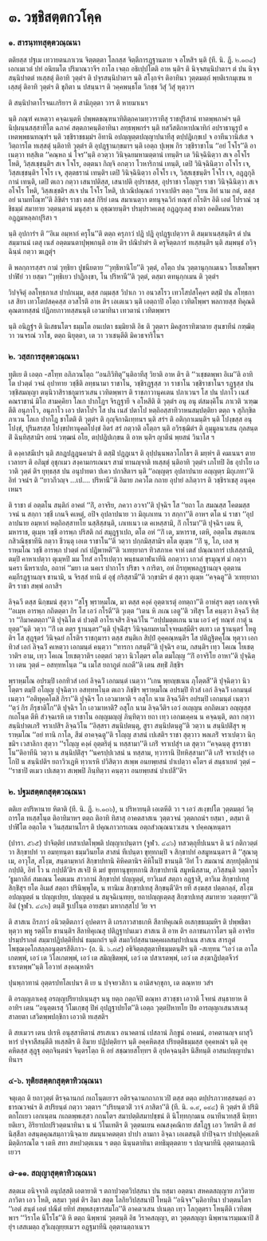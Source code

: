 <h1>๓. วชฺชิสตฺตกวโคฺค</h1>
<h3>๑. สารนฺททสุตฺตวณฺณนา</h3>
<p> ตติยสฺส ปฐเม เทวายตนภาเวน จิตฺตตฺตา โลกสฺส จิตฺตีการฎฺฐานตาย จ  อโหสิฯ นฺติ (ที. นิ. ฎี. ๒.๑๓๔) เอกเมเวตํ ปทํ อนิยมโต ปริมาณวาจีฯ กาโล เจตฺถ อธิเปฺปโตติ อาห นฺติฯ ติ นิจฺจสนฺนิปาตาฯ ตํ ปน นิจฺจสนฺนิปาตตํ ทเสฺสตุํ ติอาทิ วุตฺตํฯ ติ ปจุรสนฺนิปาตาฯ นฺติ สโงฺกจํฯ ติอาทินา วุตฺตมตฺถํ พฺยติเรกมุเขน ทเสฺสตุํ ติอาทิ วุตฺตํฯ ติ ขุภิตา น ปสนฺนาฯ ติ วคฺคพนฺธโต วิภชฺช วิสุํ วิสุํ หุตฺวาฯ</p>


<p>ติ สนฺนิปาตาโรจนเภริยาฯ ติ สามิภุตฺตา วาฯ ติ หายมาเนฯ</p>


<p>นฺติ  ภณฺฑํ คเหตฺวา คจฺฉเนฺตหิ ปพฺพตขณฺฑนาทิติตฺถคามทฺวาราทีสุ ราชปุริสานํ ทาตพฺพภาคํฯ นฺติ นิปฺผนฺนสสฺสาทิโต ฉภาคํ สตฺตภาคนฺติอาทินา ลทฺธพฺพกรํฯ นฺติ ทสวีสติกหาปณาทิกํ อปราธานุรูปํ คเหตพฺพธนทณฺฑํฯ นฺติ วชฺชิราชธมฺมํฯ อิทานิ อปญฺญตฺตปญฺญาปนาทีสุ ตปฺปฎิเกฺขเป จ อาทีนวานิสํเส จ วิตฺถารโต ทเสฺสตุํ นฺติอาทิ  วุตฺตํฯ ติ อุปฎฺฐานกฺขมาฯ นฺติ เอตฺถ ปุเพฺพ กิร วชฺชิราชาโน ‘‘อยํ โจโร’’ติ อาเนตฺวา ทสฺสิเต ‘‘คณฺหถ นํ โจร’’นฺติ อวตฺวา วินิจฺฉยมหามตฺตานํ เทนฺติฯ เต วินิจฺฉินิตฺวา สเจ อโจโร โหติ, วิสฺสเชฺชนฺติฯ สเจ โจโร, อตฺตนา กิญฺจิ อกตฺวา โวหาริกานํ เทนฺติ, เตปิ วินิจฺฉินิตฺวา อโจโร เจ, วิสฺสเชฺชนฺติฯ โจโร เจ, สุตฺตธรานํ เทนฺติฯ เตปิ วินิจฺฉินิตฺวา อโจโร เจ, วิสฺสเชฺชนฺติฯ โจโร เจ, อฎฺฎกุลิกานํ เทนฺติ, เตปิ ตเถว กตฺวา เสนาปติสฺส, เสนาปติ อุปราชสฺส, อุปราชา รโญฺญฯ ราชา วินิจฺฉินิตฺวา สเจ อโจโร โหติ, วิสฺสเชฺชติฯ สเจ ปน โจโร โหติ, ปเวณิปณฺณกํ วาจาเปติฯ ตตฺถ ‘‘เยน อิทํ นาม กตํ, ตสฺส อยํ นามทโณฺฑ’’ติ ลิขิตํฯ ราชา ตสฺส กิริยํ เตน สมาเนตฺวา ตทนุจฺฉวิกํ ทณฺฑํ กโรติฯ อิติ เอตํ โปราณํ วชฺชิธมฺมํ สมาทาย วตฺตนฺตานํ มนุสฺสา น อุชฺฌายนฺติฯ ปรมฺปราคเตสุ อฎฺฎกุเลสุ ชาตา อคติคมนวิรตา อฎฺฎมหลฺลกปุริสา ฯ</p>


<p>นฺติ อุปการํฯ ติ ‘‘อิเม อมฺหากํ ครุโน’’ติ ตตฺถ ครุภาวํ ปฎิ ปฎิ อุปฎฺฐเปตฺวาฯ ติ สมฺมาเนสฺสนฺติฯ ตํ ปน สมฺมานนํ เตสุ เนสํ อตฺตมนตาปุพฺพกนฺติ อาห ติฯ  ปณิปาตํฯ ติ ครุจิตฺตภารํ ทเสฺสนฺติฯ นฺติ สมฺพนฺธํ อวิจฺฉินฺนํ กตฺวา ฆเฎตุํฯ</p>


<p>ติ พลกฺการสฺสฯ กามํ วุทฺธิยา ปูชนียตาย ‘‘วุทฺธิหานิโย’’ติ วุตฺตํ, อโตฺถ ปน วุตฺตานุกฺกเมเนว โยเชตโพฺพฯ ปาฬิยํ วา ยสฺมา ‘‘วุทฺธิเยว ปาฎิกงฺขา, โน ปริหานี’’ติ วุตฺตํ, ตสฺมา ตทนุกฺกเมน ติ วุตฺตํฯ</p>


<p>วิปจฺจิตุํ อลโทฺธกาเส ปาปกเมฺม, ตสฺส กมฺมสฺส วิปาเก วา อนวสโรว เทวโสปสโคฺคฯ ตสฺมิํ ปน ลโทฺธกาเส สิยา เทวโตปสคฺคสฺส อวสโรติ อาห ติฯ เอเตเนว นฺติ เอตฺถาปิ อโตฺถ เวทิตโพฺพฯ พลกายสฺส ทิคุณติคุณตาทสฺสนํ ปฎิภยภาวทสฺสนนฺติ เอวมาทินา เทวตานํ  เวทิตพฺพาฯ</p>


<p>นฺติ   อนิฎฺฐํฯ ติ นิเสธนโตฯ ธมฺมโต อนเปตา ธมฺมิยาติ อิธ ติ วุตฺตาฯ มิคสูกราทิฆาตาย สุนขาทีนํ กฑฺฒิตฺวา วนจรณํ วาโช, ตตฺถ นิยุตฺตา, เต วา วาเชนฺตีติ  มิควธจาริโนฯ</p>

</p>


<h3>๒. วสฺสการสุตฺตวณฺณนา</h3>
<p> ทุติเย ติ เอตฺถ -สโทฺท อภิภวนโตฺถ ‘‘อนภิวิทิตุ’’นฺติอาทีสุ วิยาติ อาห ติฯ ติ ‘‘วเชฺชตพฺพา อิเม’’ติ อาทิโต ปวตฺตํ วจนํ อุปาทาย วชฺชีติ ลทฺธนามา ราชาโน, วชฺชิรฎฺฐสฺส วา ราชาโน วชฺชิราชาโนฯ รฎฺฐสฺส ปน วชฺชิสมญฺญา ตนฺนิวาสิราชกุมารวเสน เวทิตพฺพาฯ ติ ราชภาวานุคเตน ปภาเวนฯ โส ปน ปภาโว เนสํ คณราชานํ มิโถ สามคฺคิยา โลเก ปากโฎฯ จิรฎฺฐายี จ อโหสีติ ติ วุตฺตํฯ อนุ อนุ ตํสมงฺคิโน ภาเวติ วเฑฺฒตีติ อนุภาโว, อนุภาโว เอว  ปตาโปฯ โส ปน เนสํ ปตาโป หตฺถิอสฺสาทิวาหนสมฺปตฺติยา ตตฺถ จ สุภิกฺขิตภาเวน โลเก ปากโฎ ชาโตติ ติ วุตฺตํฯ ติ กุญฺจิกาฉิเทฺทนฯ นฺติ สรํฯ ติ อติกฺกาเมนฺติฯ นฺติ โปงฺขสฺส อนุโปงฺขํ, ปุริมสรสฺส โปงฺขปทานุคตโปงฺขํ อิตรํ สรํ กตฺวาติ อโตฺถฯ นฺติ อวิรชฺฌิตํฯ ติ อุมฺมูลนวเสน กุลสนฺตติํ ฉินฺทิสฺสามิฯ อยนํ วฑฺฒนํ อโย, ตปฺปฎิปเกฺขน ติ อาห นฺติฯ ญาตีนํ พฺยสนํ วินาโส ฯ</p>


<p>ติ คงฺคาสมีเปฯ นฺติ สกฎปฎฺฎนคามํฯ ติ ตสฺมิํ ปฎฺฎเนฯ ติ อุปฺปนฺนพลวโกโธฯ ติ มยฺหํฯ ติ คมเนนฯ  ตาย เวลายฯ ติ อภิมุขํ อุชุกเมว สงฺคามกรเณนฯ  สามํ ทานญฺจาติ ทเสฺสตุํ นฺติอาทิ วุตฺตํฯ เภโทปิ อิธ อุปาโย เอวาติ  วุตฺตํ ติฯ ยุทฺธสฺส ปน อนุปายตา ปเคว ปกาสิตาฯ นฺติ ‘‘อญฺญตฺร อุปลาปนาย อญฺญตฺร มิถุเภทา’’ติ อิทํ วจนํฯ ติ ‘‘ยาวกีวญฺจ  …เป.… ปริหานี’’ติ อิมาย ภควโต กถาย อุปายํ ลภิตฺวาฯ ติ วชฺชิราเชสุ อนุคฺคเหนฯ</p>


<p>ติ ราชา ตํ อตฺตโน สนฺติกํ อาคตํ ‘‘กิํ, อาจริย, ภควา อวจา’’ติ ปุจฺฉิฯ โส ‘‘ยถา โภ สมณสฺส โคตมสฺส วจนํ น สกฺกา วชฺชี เกนจิ คเหตุํ, อปิจ อุปลาปนาย วา มิถุเภเทน วา สกฺกา’’ติ อาหฯ ตโต นํ ราชา ‘‘อุปลาปนาย อมฺหากํ หตฺถิอสฺสาทโย นสฺสิสฺสนฺติ, เภเทเนว เต คเหสฺสามิ, กิํ กโรมา’’ติ ปุจฺฉิฯ เตน หิ, มหาราช, ตุเมฺห วชฺชี อารพฺภ ปริสติ กถํ สมุฎฺฐาเปถ, ตโต อหํ ‘‘กิํ เต, มหาราช, เตหิ, อตฺตโน สนฺตเกน กสิวณิชฺชาทีนิ กตฺวา ชีวนฺตุ เอเต ราชาโน’’ติ วตฺวา ปกฺกมิสฺสามิฯ ตโต ตุเมฺห ‘‘กิํ นุ, โภ, เอส พฺราหฺมโณ วชฺชี อารพฺภ ปวตฺตํ กถํ ปฎิพาหตี’’ติ วเทยฺยาถฯ ทิวสภาเค จาหํ เตสํ ปณฺณาการํ เปเสสฺสามิ, ตมฺปิ คาหาเปตฺวา ตุเมฺหปิ มม โทสํ อาโรเปตฺวา พนฺธนตาฬนาทีนิ อกตฺวาว เกวลํ ขุรมุณฺฑํ มํ กตฺวา นครา นีหราเปถ, อถาหํ ‘‘มยา เต นคเร ปากาโร ปริขา จ การิตา, อหํ ถิรทุพฺพลฎฺฐานญฺจ อุตฺตานคมฺภีรฎฺฐานญฺจ ชานามิ, น จิรสฺสํ ทานิ ตํ อุชุํ กริสฺสามี’’ติ วกฺขามิฯ ตํ สุตฺวา ตุเมฺห ‘‘คจฺฉตู’’ติ วเทยฺยาถาติฯ ราชา สพฺพํ อกาสิฯ</p>


<p>ลิจฺฉวี ตสฺส นิกฺขมนํ สุตฺวา ‘‘สโฐ พฺราหฺมโณ, มา ตสฺส คงฺคํ อุตฺตาเรตุํ อทตฺถา’’ติ อาหํสุฯ ตตฺร เอกเจฺจหิ ‘‘อเมฺห อารพฺภ กถิตตฺตา กิร โส เอวํ กโรตี’’ติ วุเตฺต ‘‘เตน หิ ภเณ เอตู’’ติ วทิํสุฯ โส คนฺตฺวา ลิจฺฉวี ทิสฺวา ‘‘กิมาคตตฺถา’’ติ ปุจฺฉิโต ตํ ปวตฺติํ อาโรเจสิฯ ลิจฺฉวิโน ‘‘อปฺปมตฺตเกน นาม เอวํ ครุํ ทณฺฑํ กาตุํ น ยุตฺต’’นฺติ วตฺวา ‘‘กิํ เต ตตฺร ฐานนฺตร’’นฺติ ปุจฺฉิํสุฯ วินิจฺฉยมหามโจฺจหมสฺมีติฯ ตเทว เต ฐานนฺตรํ โหตูติฯ โส สุฎฺฐุตรํ วินิจฺฉยํ กโรติฯ ราชกุมารา ตสฺส สนฺติเก สิปฺปํ อุคฺคณฺหนฺติฯ โส ปติฎฺฐิตคุโณ หุตฺวา เอกทิวสํ เอกํ ลิจฺฉวิํ คเหตฺวา เอกมนฺตํ คนฺตฺวา ‘‘ทารกา  กสนฺตี’’ติ ปุจฺฉิฯ อาม, กสนฺติฯ เทฺว โคเณ โยเชตฺวาติฯ อาม, เทฺว โคเณ โยเชตฺวาติฯ เอตฺตกํ วตฺวา นิวโตฺตฯ ตโต ตมโญฺญ ‘‘กิํ อาจริโย อาหา’’ติ ปุจฺฉิตฺวา เตน วุตฺตํ – อสทฺทหโนฺต ‘‘น เมโส ยถาภูตํ กเถตี’’ติ เตน สทฺธิํ ภิชฺชิฯ</p>


<p>พฺราหฺมโณ อปรมฺปิ เอกทิวสํ เอกํ ลิจฺฉวิํ เอกมนฺตํ เนตฺวา ‘‘เกน พฺยญฺชเนน ภุโตฺตสี’’ติ ปุจฺฉิตฺวา นิวโตฺตฯ ตมฺปิ อโญฺญ ปุจฺฉิตฺวา อสทฺทหโนฺต ตเถว ภิชฺชิฯ พฺราหฺมโณ อปรมฺปิ ทิวสํ เอกํ ลิจฺฉวิํ เอกมนฺตํ เนตฺวา ‘‘อติทุคฺคโตสิ กิรา’’ติ ปุจฺฉิฯ โก เอวมาหาติ ฯ อสุโก นาม ลิจฺฉวีติฯ อปรมฺปิ เอกมนฺตํ เนตฺวา ‘‘ตฺวํ กิร ภีรุชาติโก’’ติ ปุจฺฉิฯ โก เอวมาหาติ? อสุโก นาม ลิจฺฉวีติฯ เอวํ อเญฺญน อกถิตเมว อญฺญสฺส กเถโนฺต ตีหิ สํวจฺฉเรหิ เต ราชาโน อญฺญมญฺญํ ภินฺทิตฺวา ยถา เทฺว เอกมเคฺคน น คจฺฉนฺติ, ตถา กตฺวา สนฺนิปาตเภริํ จราเปสิฯ ลิจฺฉวิโน ‘‘อิสฺสรา สนฺนิปตนฺตุ, สูรา สนฺนิปตนฺตู’’ติ วตฺวา น สนฺนิปติํสุฯ พฺราหฺมโณ ‘‘อยํ ทานิ กาโล, สีฆํ อาคจฺฉตู’’ติ รโญฺญ สาสนํ เปเสติฯ ราชา สุตฺวาว พลเภริํ จราเปตฺวา นิกฺขมิฯ เวสาลิกา สุตฺวา ‘‘รโญฺญ คงฺคํ อุตฺตริตุํ น ทสฺสามา’’ติ เภริํ จราเปสุํฯ เต สุตฺวา ‘‘คจฺฉนฺตุ สูรราชาโน’’ติอาทีนิ วตฺวา น สนฺนิปติํสุฯ ‘‘นครปฺปเวสนํ น ทสฺสาม, ทฺวารานิ ปิทหิสฺสามา’’ติ เภริํ จราเปสุํฯ เอโกปิ น สนฺนิปติฯ ยถาวิวเฎหิ ทฺวาเรหิ ปวิสิตฺวา สเพฺพ อนยพฺยสนํ ปาเปตฺวา คโตฯ ตํ สนฺธาเยตํ วุตฺตํ – ‘‘ราชาปิ ตเมว เปเสตฺวา สเพฺพปิ ภินฺทิตฺวา คนฺตฺวา อนยพฺยสนํ ปาเปสี’’ติฯ</p>

</p>


<h3>๒. ปฐมสตฺตกสุตฺตวณฺณนา</h3>
<p> ตติเย อปริหานาย หิตาติ  (ที. นิ. ฎี. ๒.๑๓๖), น ปริหายนฺติ เอเตหีติ วา ฯ เอวํ สเงฺขปโต วุตฺตมตฺถํ วิตฺถารโต ทเสฺสโนฺต ติอาทิมาหฯ ตตฺถ ติอาทิ ทิสาสุ อาคตสาสเน วุตฺตวจนํ วุตฺตกถนํฯ  ยสฺมา , ตสฺมา ติ ปาฬิโต อตฺถโต จ วินสฺสมานโกฯ ติ ปคุณภาวกรเณน อตฺถสํวณฺณนาวเสน จ ปคฺคณฺหนฺตาฯ</p>


<p> (ปารา. ๕๖๕) ปาจิตฺติยํ เทสาเปตโพฺพติ ปญฺญาเปนฺตาฯ  (จูฬว. ๔๔๖) ทสวตฺถุทีปเนนฯ ติ นวํ กติกวตฺตํ วา สิกฺขาปทํ วา อมทฺทนฺตา ธมฺมวินยโต สาสนํ ทีเปนฺตา ขุทฺทกมฺปิ จ สิกฺขาปทํ อสมูหนนฺตาฯ ติ ‘‘สุณาตุ เม, อาวุโส, สโงฺฆ, สนฺตามฺหากํ สิกฺขาปทานิ คิหิคตานิฯ คิหิโนปิ ชานนฺติ ‘อิทํ โว สมณานํ สกฺยปุตฺติกานํ กปฺปติ, อิทํ โว น กปฺปตี’ติฯ สเจปิ หิ มยํ ขุทฺทานุขุทฺทกานิ สิกฺขาปทานิ สมูหนิสฺสาม, ภวิสฺสนฺติ วตฺตาโร ‘ธูมกาลิกํ สมเณน โคตเมน สาวกานํ สิกฺขาปทํ ปญฺญตฺตํ, ยาวิเมสํ สตฺถา อฎฺฐาสิ, ตาวิเม สิกฺขาปเทสุ สิกฺขิํสุฯ ยโต อิเมสํ สตฺถา ปรินิพฺพุโต, น ทานิเม สิกฺขาปเทสุ  สิกฺขนฺตี’ติฯ ยทิ สงฺฆสฺส ปตฺตกลฺลํ, สโงฺฆ อปญฺญตฺตํ น ปญฺญเปยฺย, ปญฺญตฺตํ น สมุจฺฉิเนฺทยฺย, ยถาปญฺญเตฺตสุ สิกฺขาปเทสุ สมาทาย วเตฺตยฺยา’’ติ อิมํ (จูฬว. ๔๔๒) ตนฺติํ ฐเปโนฺต อายสฺมา มหากสฺสโป วิย จฯ</p>


<p>ติ สาสเน ถิรภาวํ อนิวตฺติตภาวํ อุปคตาฯ ติ เถรภาวสาธเกหิ สีลาทิคุเณหิ อเสกฺขธเมฺมหิฯ ติ ปพฺพชิตา หุตฺวา พหู รตฺติโย ชานนฺติฯ สีลาทิคุเณสุ ปติฎฺฐาปนเมว สาสเน ติ อาห ติฯ  อภาชนภาวโตฯ นฺติ อาจริยปรมฺปราภตํ สมฺมาปฎิปตฺติทีปนํ ธมฺมกถํฯ นฺติ สมถวิปสฺสนามคฺคผลสมฺปาปเนน สาสเน สารภูตํ โพชฺฌงฺคโกสลฺลอนุตฺตรสีติภาว- (อ. นิ. ๖.๘๕) อธิจิตฺตสุตฺตาทิธมฺมตนฺติํฯ นฺติ -สเทฺทน ‘‘เอวํ เต อาโลเกตพฺพํ, เอวํ เต วิโลเกตพฺพํ, เอวํ เต สมิญฺชิตพฺพํ, เอวํ เต ปสาเรตพฺพํ, เอวํ เต สงฺฆาฎิปตฺตจีวรํ ธาเรตพฺพ’’นฺติ โอวาทํ สงฺคณฺหาติฯ</p>


<p>ปุนพฺภวทานํ  อุตฺตรปทโลเปนฯ ติ เย น ปจฺจยวสิกา น อามิสจกฺขุกา, เต  ตณฺหาย วสํฯ</p>


<p>ติ  อรญฺญภาเคสุ อรญฺญปริยาปเนฺนสุฯ นนุ ยตฺถ กตฺถจิปิ ตณฺหา สาวชฺชา เอวาติ โจทนํ สนฺธายาห ติอาทิฯ เตน ‘‘อนุตฺตเรสุ วิโมเกฺขสุ ปิหํ อุปฎฺฐาปยโต’’ติ เอตฺถ วุตฺตปิหาทโย ปิย อารญฺญกเสนาสเนสุ สาลยตา เสวิตพฺพปกฺขิกา เอวาติ ทเสฺสติฯ</p>


<p>ติ สยเมวฯ เตน ปเรหิ อนุสฺสาหิตานํ สรเสเนว อนาคตานํ เปสลานํ ภิกฺขูนํ อาคมนํ, อาคตานญฺจ ผาสุวิหารํ ปจฺจาสีสนฺตีติ ทเสฺสติฯ ติ อิมาย ปฎิปตฺติยาฯ นฺติ อคฺคหิตสฺส ปริยตฺติธมฺมสฺส อุคฺคหณํฯ นฺติ อุคฺคหิตสฺส สุฎฺฐุ อตฺถจินฺตนํฯ จินฺตรโตฺถ หิ อยํ สชฺฌายสโทฺทฯ ติ อุปคจฺฉนฺติฯ นิสีทนฺติ อาสนปญฺญาปนาทินาฯ</p>

</p>


<h3>๔-๖. ทุติยสตฺตกสุตฺตาทิวณฺณนา</h3>
<p> จตุเตฺถ  ติ ยถาวุตฺตํ ติรจฺฉานกถํ กเถโนฺตเยวฯ อติรจฺฉานกถาภาเวปิ ตสฺส ตตฺถ ตปฺปรภาวทสฺสนตฺถํ อวธารณวจนํฯ ติ สปริยนฺตํ กตฺวา วตฺตาฯ ‘‘ปริยนฺตวติํ วาจํ ภาสิตา’’ติ (ที. นิ. ๑.๙, ๑๙๔) หิ วุตฺตํฯ ติ ปริมิตกโถเยว เอกเนฺตน กเถตพฺพเสฺสว กถนโตฯ สมาปตฺติสมาปชฺชนํ ติ นิโทฺทกฺกมเน อนาทีนวทสฺสี นิทฺทายติเยว, อิริยาปถปริวตฺตนาทินา น นํ วิโนเทติฯ ติ วุตฺตนเยน คณสงฺคณิกาย สํสโฎฺฐ เอว วิหรติฯ ติ สยํ นิสฺสีลา อสนฺตคุณสมฺภาวนิจฺฉาย สมนฺนาคตตฺตา ปาปา ลามกา อิจฺฉา เอเตสนฺติ ปาปิจฺฉาฯ ปาปปุคฺคเลหิ มิตฺติกรณโต ฯ เตหิ สทา สหปวตฺตเนน ฯ ตตฺถ นินฺนตาทินา ตทธิมุตฺตตาย ฯ ปญฺจมาทีนิ อุตฺตานตฺถานิเยวฯ</p>

</p>


<h3>๗-๑๑. สญฺญาสุตฺตาทิวณฺณนา</h3>
<p> สตฺตเม  อนิจฺจาติ อนุปสฺสติ เอตายาติ ฯ ตถาปวตฺตวิปสฺสนา ปน ยสฺมา อตฺตนา สหคตสญฺญาย ภาวิตาย ภาวิตา เอว โหติ, ตสฺมา วุตฺตํ ติฯ อิมา สตฺต โลกิยวิปสฺสนาปิ โหนฺติ ‘‘อนิจฺจ’’นฺติอาทินา ปวตฺตนโตฯ ‘‘เอตํ สนฺตํ เอตํ ปณีตํ ยทิทํ สพฺพสงฺขารสมโถ’’ติ อาคตวเสน ปเนตฺถ เทฺว โลกุตฺตรา โหนฺตีติ เวทิตพฺพาฯ ‘‘วิราโค นิโรโธ’’ติ หิ ตตฺถ นิพฺพานํ วุตฺตนฺติ อิธ วิราคสญฺญา, ตา วุตฺตสญฺญา นิพฺพานารมฺมณาปิ สิยุํฯ เสสเมตฺถ สุวิเญฺญยฺยเมวฯ อฎฺฐมาทีนิ อุตฺตานตฺถาเนวฯ</p>

</p>

</p>





